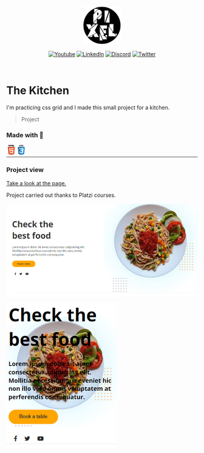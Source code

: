 <div align="center">
<a target="_blank" href="https://www.youtube.com/c/TUTOSPIXEL/join"><img width="100px" src="./images/PIXEL.png"/></a>
</div>

<p align="center">
<a href="https://www.youtube.com/c/TUTOSPIXEL" target="_blank"><img alt="Youtube" src="https://img.shields.io/badge/Youtube-TUTOSPIXEL-red?style=flat&logo=Youtube"></a>
<a href="https://www.linkedin.com/in/arturo-cr/" target="_blank"><img alt="LinkedIn" src="https://img.shields.io/badge/LinkedIn-@ArturoCR-black?style=flat&logo=Linkedin"></a>
<a href="https://discord.gg/uT88RrR" target="_blank"><img alt="Discord" src="https://img.shields.io/badge/Discord-Pixel's-blue?style=flat&logo=Discord"></a>
<a href="https://twitter.com/iPiixeeL" target="_blank"><img alt="Twitter" src="https://img.shields.io/badge/Twitter-@iPiixeeL-skyblue?style=flat&logo=Twitter"></a>
</p>

<br>

# The Kitchen

I'm practicing css grid and I made this small project for a kitchen.

> Project

### Made with 🔨

<a href="https://lenguajehtml.com/html/" target="_blank">
<img align="left" alt="HTML5" width="26px" src="https://raw.githubusercontent.com/github/explore/80688e429a7d4ef2fca1e82350fe8e3517d3494d/topics/html/html.png" />
</a>

<a href="https://lenguajecss.com/css/" target="_blank">
<img align="left" alt="CSS" width="26px" src="https://raw.githubusercontent.com/github/explore/80688e429a7d4ef2fca1e82350fe8e3517d3494d/topics/css/css.png" />
</a>

<br>
<hr>

### Project view

<a href="https://pixe-l.github.io/page-food/">Take a look at the page.</a>

Project carried out thanks to Platzi courses.

<a href="https://www.youtube.com/c/TUTOSPIXEL/join"><img src="./images/1.png" alt="Preview" border="0" /></a>

<a href="https://www.youtube.com/c/TUTOSPIXEL/join"><img src="./images/2.png" alt="Preview" border="0" /></a>
